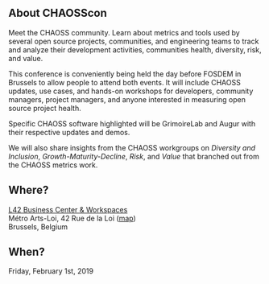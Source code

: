 ## About CHAOSScon

Meet the CHAOSS community. Learn about metrics and tools used by several open source projects, communities, and engineering teams to track and analyze their development activities, communities health, diversity, risk, and value.

This conference is conveniently being held the day before FOSDEM in Brussels to allow people to attend both events. It will include CHAOSS updates, use cases, and hands-on workshops for developers, community managers, project managers, and anyone interested in measuring open source project health.

Specific CHAOSS software highlighted will be GrimoireLab and Augur with their respective updates and demos.

We will also share insights from the CHAOSS workgroups on *Diversity and Inclusion*, *Growth-Maturity-Decline*, *Risk*, and *Value* that branched out from the CHAOSS metrics work.

## Where?
[L42 Business Center & Workspaces](http://www.l42.be/en/)<br/>
Métro Arts-Loi, 42 Rue de la Loi ([map](https://goo.gl/maps/Bw2wABNqJWm))<br/>
Brussels, Belgium

## When?

Friday, February 1st, 2019
